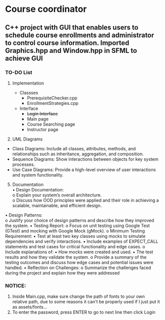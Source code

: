 # Course coordinator 
## C++ project with GUI that enables users to schedule course enrollments and administrator to control course information. Imported Graphics.hpp and Window.hpp in SFML to achieve GUI
### TO-DO List
1. Implementation  
   - Classses
      - PrerequisiteChecker.cpp
      - EnrollmentStrategies.cpp
   - Interface
     - ~~Login Interface~~
     - Main page
     - Course Searching page
     - Instructor page
      
3. UML Diagrams
- Class Diagrams: Include all classes, attributes, methods, and relationships such as inheritance, aggregation, and composition.  
- Sequence Diagrams: Show interactions between objects for key system processes.  
- Use Case Diagrams: Provide a high-level overview of user interactions and system functionality.

5. Documentation  
• Design Documentation:  
   o Explain your system’s overall architecture.  
   o Discuss how OOD principles were applied and their role in achieving a scalable, maintainable, and efficient design.
   
• Design Patterns:  
o Justify your choice of design patterns and describe how they improved the
system.
• Testing Report:
o Focus on unit testing using Google Test (GTest) and mocking with Google
Mock (gMock).
o Minimum Testing Requirement:
▪ Test at least two key classes using mocks to simulate dependencies and
verify interactions.
▪ Include examples of EXPECT_CALL statements and test cases for critical
functionality and edge cases.
o Include explanations of:
▪ How mocks were created and used.
▪ The test results and how they validate the system.
o Provide a summary of the testing outcomes and discuss how edge cases and
potential issues were handled.
• Reflection on Challenges:
o Summarize the challenges faced during the project and explain how they were
addressed

### NOTICE: 
1. Inside Main.cpp, make sure change the path of fonts to your own relative path, due to some reasons it can't be properly used if I just put it as assets/fonts...
2. To enter the password, press ENTER to go to next line then click Login
